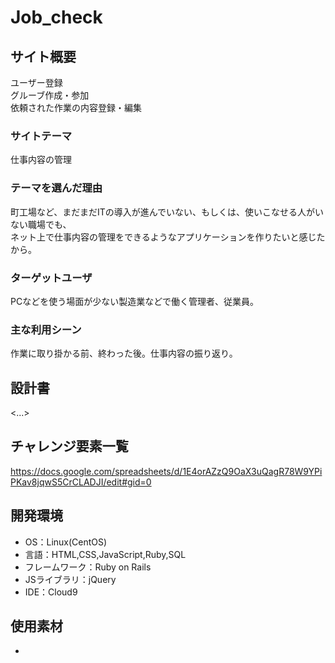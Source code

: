 # Job_check

## サイト概要
ユーザー登録  
グルーブ作成・参加  
依頼された作業の内容登録・編集
### サイトテーマ
仕事内容の管理

### テーマを選んだ理由
町工場など、まだまだITの導入が進んでいない、もしくは、使いこなせる人がいない職場でも、  
ネット上で仕事内容の管理をできるようなアプリケーションを作りたいと感じたから。


### ターゲットユーザ
PCなどを使う場面が少ない製造業などで働く管理者、従業員。

### 主な利用シーン
作業に取り掛かる前、終わった後。仕事内容の振り返り。

## 設計書
<...>

## チャレンジ要素一覧
https://docs.google.com/spreadsheets/d/1E4orAZzQ9OaX3uQagR78W9YPiPKav8jqwS5CrCLADJI/edit#gid=0

## 開発環境
- OS：Linux(CentOS)
- 言語：HTML,CSS,JavaScript,Ruby,SQL
- フレームワーク：Ruby on Rails
- JSライブラリ：jQuery
- IDE：Cloud9

## 使用素材
- 
